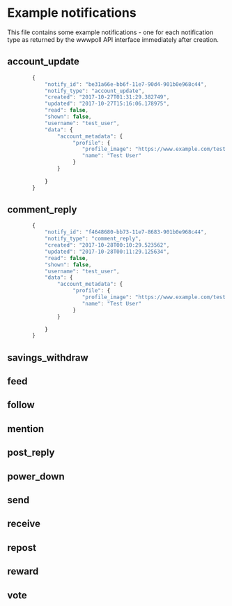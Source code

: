 # Example notifications

This file contains some example notifications - one for each notification type as returned by the wwwpoll API interface immediately after creation.

## account_update
```js  
        {  
            "notify_id": "be31a66e-bb6f-11e7-90d4-901b0e968c44",
            "notify_type": "account_update",
            "created": "2017-10-27T01:31:29.382749",
            "updated": "2017-10-27T15:16:06.178975",
            "read": false,
            "shown": false,
            "username": "test_user",
            "data": {
                "account_metadata": {
                     "profile": {
                        "profile_image": "https://www.example.com/test.png",
                        "name": "Test User"
                     }
                }

            }
        }
```

## comment_reply


```js  
        {  
            "notify_id": "f4648680-bb73-11e7-8683-901b0e968c44",
            "notify_type": "comment_reply",
            "created": "2017-10-28T00:10:29.523562",
            "updated": "2017-10-28T00:11:29.125634",
            "read": false,
            "shown": false,
            "username": "test_user",
            "data": {
                "account_metadata": {
                     "profile": {
                        "profile_image": "https://www.example.com/test.png",
                        "name": "Test User"
                     }
                }

            }
        }
```

## savings_withdraw
## feed
## follow
## mention
## post_reply
## power_down
## send
## receive
## repost
## reward
## vote
